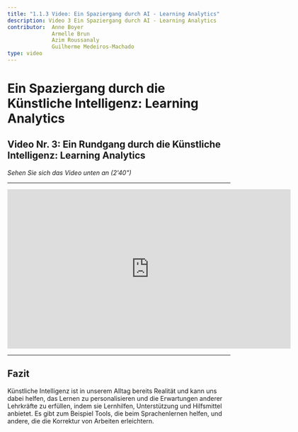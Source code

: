 ```yaml
---
title: "1.1.3 Video: Ein Spaziergang durch AI - Learning Analytics"
description: Video 3 Ein Spaziergang durch AI - Learning Analytics
contributor:  Anne Boyer
              Armelle Brun
              Azim Roussanaly
              Guilherme Medeiros-Machado
type: video
---
```


# Ein Spaziergang durch die Künstliche Intelligenz: Learning Analytics
## Video Nr. 3: Ein Rundgang durch die Künstliche Intelligenz: Learning Analytics
*Sehen Sie sich das Video unten an (2'40")*


----------
<center><iframe width="640" height="360" src="https://www.youtube.com/embed/Mg8lwfRMEbI?rel=0&showinfo=0&cc_load_policy=1&hl=fr&modestbranding=1" frameborder="0" allowfullscreen></iframe></center>

-----------

## Fazit
Künstliche Intelligenz ist in unserem Alltag bereits Realität und kann uns dabei helfen, das Lernen zu personalisieren und die Erwartungen anderer Lehrkräfte zu erfüllen, indem sie Lernhilfen, Unterstützung und Hilfsmittel anbietet. Es gibt zum Beispiel Tools, die beim Sprachenlernen helfen, und andere, die die Korrektur von Arbeiten erleichtern.
